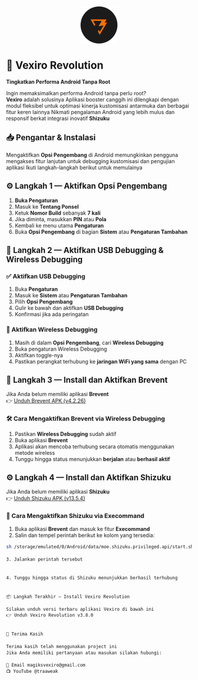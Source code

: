 <p align="center">
  <img src="icon/icon.png" alt="Vexiro Logo" width="100" />
</p>

# 🚀 Vexiro Revolution

**Tingkatkan Performa Android Tanpa Root**

Ingin memaksimalkan performa Android tanpa perlu root?  
**Vexiro** adalah solusinya Aplikasi booster canggih ini 
dilengkapi dengan modul fleksibel untuk optimasi kinerja
kustomisasi antarmuka dan berbagai fitur keren lainnya 
Nikmati pengalaman Android yang lebih mulus dan responsif 
berkat integrasi inovatif **Shizuku**


## 📥 Pengantar & Instalasi

Mengaktifkan **Opsi Pengembang** di Android memungkinkan 
pengguna mengakses fitur lanjutan untuk debugging
kustomisasi dan pengujian aplikasi Ikuti langkah-langkah 
berikut untuk memulainya


## ⚙️ Langkah 1 — Aktifkan Opsi Pengembang

1. **Buka Pengaturan**  
2. Masuk ke **Tentang Ponsel**  
3. Ketuk **Nomor Build** sebanyak **7 kali**  
4. Jika diminta, masukkan **PIN** atau **Pola**  
5. Kembali ke menu utama **Pengaturan**  
6. Buka **Opsi Pengembang** di bagian **Sistem** atau **Pengaturan Tambahan**


## 🔧 Langkah 2 — Aktifkan USB Debugging & Wireless Debugging

### ✅ Aktifkan USB Debugging

1. Buka **Pengaturan**  
2. Masuk ke **Sistem** atau **Pengaturan Tambahan**  
3. Pilih **Opsi Pengembang**  
4. Gulir ke bawah dan aktifkan **USB Debugging**  
5. Konfirmasi jika ada peringatan

### 📡 Aktifkan Wireless Debugging

1. Masih di dalam **Opsi Pengembang**, cari **Wireless Debugging**  
2. Buka pengaturan Wireless Debugging  
3. Aktifkan toggle-nya  
4. Pastikan perangkat terhubung ke **jaringan WiFi yang sama** dengan PC


## 📲 Langkah 3 — Install dan Aktifkan Brevent

Jika Anda belum memiliki aplikasi **Brevent**  
👉 [Unduh Brevent APK (v4.2.26)](https://www.mediafire.com/file/d2k7c31mitcskdw/Brevent_4.2.26.apk/file)


### 🛠️ Cara Mengaktifkan Brevent via Wireless Debugging

1. Pastikan **Wireless Debugging** sudah aktif  
2. Buka aplikasi **Brevent**  
3. Aplikasi akan mencoba terhubung secara otomatis menggunakan metode wireless  
4. Tunggu hingga status menunjukkan **berjalan** atau **berhasil aktif**


## ⚙️ Langkah 4 — Install dan Aktifkan Shizuku

Jika Anda belum memiliki aplikasi **Shizuku**  
👉 [Unduh Shizuku APK (v13.5.4)](https://www.mediafire.com/file/k0e3k2ibjgxbsud/Shizuku_13.5.4.r1049.0e53409.apk/file)

### 🧩 Cara Mengaktifkan Shizuku via Execommand

1. Buka aplikasi **Brevent** dan masuk ke fitur **Execommand**  
2. Salin dan tempel perintah berikut ke kolom yang tersedia:

```bash
sh /storage/emulated/0/Android/data/moe.shizuku.privileged.api/start.sh

3. Jalankan perintah tersebut


4. Tunggu hingga status di Shizuku menunjukkan berhasil terhubung


📦 Langkah Terakhir — Install Vexiro Revolution

Silakan unduh versi terbaru aplikasi Vexiro di bawah ini
👉 Unduh Vexiro Revolution v3.8.0


🙏 Terima Kasih

Terima kasih telah menggunakan project ini
Jika Anda memiliki pertanyaan atau masukan silakan hubungi:

📧 Email magiksvexiro@gmail.com
📺 YouTube @traaweak
